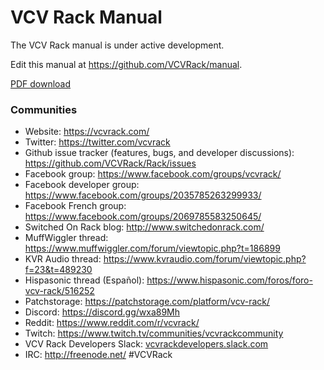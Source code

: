 # VCV Rack Manual

The VCV Rack manual is under active development.

Edit this manual at https://github.com/VCVRack/manual.

[PDF download](VCV-Rack-manual.pdf)


### Communities

- Website: https://vcvrack.com/
- Twitter: https://twitter.com/vcvrack
- Github issue tracker (features, bugs, and developer discussions): https://github.com/VCVRack/Rack/issues
- Facebook group: https://www.facebook.com/groups/vcvrack/
- Facebook developer group: https://www.facebook.com/groups/2035785263299933/
- Facebook French group: https://www.facebook.com/groups/2069785583250645/
- Switched On Rack blog: http://www.switchedonrack.com/
- MuffWiggler thread: https://www.muffwiggler.com/forum/viewtopic.php?t=186899
- KVR Audio thread: https://www.kvraudio.com/forum/viewtopic.php?f=23&t=489230
- Hispasonic thread (Español): https://www.hispasonic.com/foros/foro-vcv-rack/516252
- Patchstorage: https://patchstorage.com/platform/vcv-rack/
- Discord: https://discord.gg/wxa89Mh
- Reddit: https://www.reddit.com/r/vcvrack/
- Twitch: https://www.twitch.tv/communities/vcvrackcommunity
- VCV Rack Developers Slack: [vcvrackdevelopers.slack.com](https://vcvrackdevelopers.slack.com/join/shared_invite/enQtMzczNzY2NDUzMTczLWM2Mjg0ZjEzNDQ2YTEwYjFiZTA3MzE4NTRjMjg5ZjRkZDAwMDk5M2I4NmIzYmEyZGY1NGQ4YWE4NzkzZjlhMmI)
- IRC: http://freenode.net/ #VCVRack
